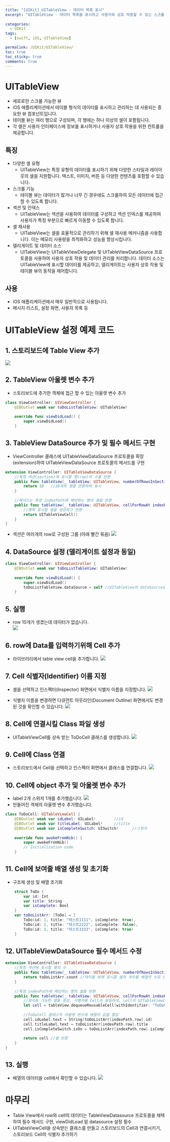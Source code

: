 ```yaml
---
title: "[UIKit] UITableView - 데이터 목록 표시"
excerpt: "UITableView - 데이터 목록을 표시하고 사용자와 상호 작용할 수 있는 스크롤 가능한 UI 요소"
  
categories:
  - UIKit
tags:
  - [swift, iOS, UITableView]

permalink: /UIKit/UITableView/ 
toc: true         
toc_sticky: true   
comments: true      
---
```


# UITableView 
- 세로로만 스크롤 가능한 뷰
- iOS 애플리케이션에서 테이블 형식의 데이터를 표시하고 관리하는 데 사용되는 중요한 뷰 컴포넌트입니다. 
- 테이블 뷰는 여러 행으로 구성되며, 각 행에는 하나 이상의 셀이 포함됩니다. 
- 각 셀은 사용자 인터페이스에 정보를 표시하거나 사용자 상호 작용을 위한 컨트롤을 제공합니다.

## 특징
- 다양한 셀 유형
    - UITableView는 특정 유형의 데이터를 표시하기 위해 다양한 스타일과 레이아웃의 셀을 지원합니다. 텍스트, 이미지, 버튼 등 다양한 컨텐츠를 포함할 수 있습니다.
- 스크롤 기능
    - 테이블 뷰는 데이터가 많거나 너무 긴 경우에도 스크롤하여 모든 데이터에 접근할 수 있도록 합니다.
- 섹션 및 인덱스
    - UITableView는 섹션을 사용하여 데이터를 구성하고 섹션 인덱스를 제공하여 사용자가 특정 부분으로 빠르게 이동할 수 있도록 합니다.
- 셀 재사용
    - UITableView는 셀을 효율적으로 관리하기 위해 셀 재사용 메커니즘을 사용합니다. 이는 메모리 사용량을 최적화하고 성능을 향상시킵니다.
- 델리게이트 및 데이터 소스
    - UITableView는 UITableViewDelegate 및 UITableViewDataSource 프로토콜을 사용하여 사용자 상호 작용 및 데이터 관리를 처리합니다. 데이터 소스는 UITableView에 표시할 데이터를 제공하고, 델리게이트는 사용자 상호 작용 및 테이블 뷰의 동작을 제어합니다.

## 사용 
- iOS 애플리케이션에서 매우 일반적으로 사용됩니다. 
- 메시지 리스트, 설정 화면, 사용자 목록 등

# UITableView 설정 예제 코드

## 1. 스토리보드에 Table View 추가 
![](/assets/images/categories/uikit/2024-03-25-tableviewMain.png)

## 2. TableView 아울렛 변수 추가 
- 스토리보드에 추가한 객체에 접근 할 수 있는 아울렛 변수 추가 

```swift
class ViewController: UIViewController {    
    @IBOutlet weak var toDoListTableView: UITableView!
 
    override func viewDidLoad() {
        super.viewDidLoad()
    }
```

## 3. TableView DataSource 추가 및 필수 메서드 구현 
- ViewController 클래스에 UITableViewDataSource 프로토콜을 확장(extension)하여 UITableViewDataSource 프로토콜의 메서드를 구현

```swift
extension ViewController: UITableViewDataSource {
    //특정 섹션(section)에 표시할 행(row)의 수를 반환
    public func tableView(_ tableView: UITableView, numberOfRowsInSection section: Int) -> Int {
        return 10   //10개의 행을 반환하여 표시 
    }
    
    //메서드는 특정 indexPath에 해당하는 행의 셀을 반환
    public func tableView(_ tableView: UITableView, cellForRowAt indexPath: IndexPath) -> UITableViewCell {
        //행에 표시할 셀을 생성하고 반환 
        return UITableViewCell() 
    }
}
```

- 섹션은 여러개의 row로 구성된 그룹 (아래 빨간 묶음)
![](/assets/images/categories/uikit/2024-03-25-tableviewSection.png)

## 4. DataSource 설정 (델리게이트 설정과 동일)

```swift
class ViewController: UIViewController {    
    @IBOutlet weak var toDoListTableView: UITableView!
 
    override func viewDidLoad() {
        super.viewDidLoad()
        toDoListTableView.dataSource = self //UITableView의 dataSource를 현재(self)의 ViewController로 설정
    }
```

## 5. 실행
- row 10개가 생겼는데 데이터가 없습니다.  
![](../../assets/images/categories/uikit/2024-03-25-TableViewExecute.png)

## 6. row에 Data를 입력하기위해 Cell 추가 
- 라이브러리에서 table view cell을 추가합니다. 
![](../../assets/images/categories/uikit/2024-03-25-TableViewCell.png)

## 7. Cell 식별자(Identifier) 이름 지정  
- 셀을 선택하고 인스펙터(Inspector) 화면에서 식별자 이름을 지정합니다. 
![](../../assets/images/categories/uikit/2024-03-25-TableViewCellIdentifier1.png)

- 식별자 이름을 변경하면 다큐먼트 아웃라인(Document Outline) 화면에서도 변경된 것을 확인할 수 있습니다. 
![](../../assets/images/categories/uikit/2024-03-25-TableViewCellIdentifier2.png)

## 8. Cell에 연결시킬 Class 파일 생성
- UITableViewCell를 상속 받는 ToDoCell 클래스를 생성합니다. 
![](../../assets/images/categories/uikit/2024-03-25-createCellClass.png)

## 9. Cell에 Class 연결 
- 스토리보드에서 Cell을 선택하고 인스펙터 화면에서 클래스를 연결합니다. 
![](../../assets/images/categories/uikit/2024-03-25-CellClassConnection.png)

## 10. Cell에 object 추가 및 아울렛 변수 추가 
- label 2개 스위치 1개를 추가했습니다. 
![](../../assets/images/categories/uikit/2024-03-25-AddObejctInCell.png)
- 만들어진 객체의 아울렛 변수 추가했습니다. 
```swift
class ToDoCell: UITableViewCell {
    @IBOutlet weak var idLebel: UILabel!        //id
    @IBOutlet weak var titleLabel: UILabel!     //title
    @IBOutlet weak var isCompleteSwitch: UISwitch!      //스위치 
    
    override func awakeFromNib() {
        super.awakeFromNib()
        // Initialization code
    }
```

## 11. Cell에 보여줄 배열 생성 및 초기화 
- 구조체 생성 및 배열 초기화 
```swift
    struct ToDo {
        var id: Int
        var title: String
        var isComplete: Bool
    }
    var toDoListArr: [ToDo] = [
        ToDo(id: 1, title: "테스트1111", isComplete: true),
        ToDo(id: 2, title: "테스트2222", isComplete: false),
        ToDo(id: 3, title: "테스트3333", isComplete: true)
    ]
```

## 12. UITableViewDataSource 필수 메서드 수정 

```swift
extension ViewController: UITableViewDataSource {
    //특정 섹션에 표시할 행의 수
    public func tableView(_ tableView: UITableView, numberOfRowsInSection section: Int) -> Int {
        return toDoListArr.count //테이블 뷰에 표시할 셀의 개수를 배열의 수로 변경
    }
    
    //특정 indexPath에 해당하는 행의 셀을 반환
    public func tableView(_ tableView: UITableView, cellForRowAt indexPath: IndexPath) -> UITableViewCell {
        //재사용 가능한 셀을 생성, 식별자를 Cell과 동일하게, cell이 UITableViewCell라서 만들어놓은 Cell로 다운캐스팅
        let cell = tableView.dequeueReusableCell(withIdentifier: "ToDoCell", for: indexPath) as! ToDoCell
        
        //ToDoCell 클래스의 아울렛 변수에 배열의 값을 할당
        cell.idLebel.text = String(toDoListArr[indexPath.row].id)
        cell.titleLabel.text = toDoListArr[indexPath.row].title
        cell.isCompleteSwitch.isOn = toDoListArr[indexPath.row].isComplete
        
        return cell //셀 반환 
    }
}
```

## 13. 실행
- 배열의 데이터을 cell에서 확인할 수 있습니다. 
![](../../assets/images/categories/uikit/2024-03-25-TableViewCell2.png)

# 마무리 
- Table View에서 row와 cell의 데이터는 TableViewDatasource 프로토콜을 채택하여 필수 메서드 구현, viewDidLoad 밑 datasource 설정 필수 
- UITableViewCell을 상속받는 클래스를 만들고 스토리보드의 Cell과 연결시키기, 스토리보드 Cell의 식별자 추가하기  